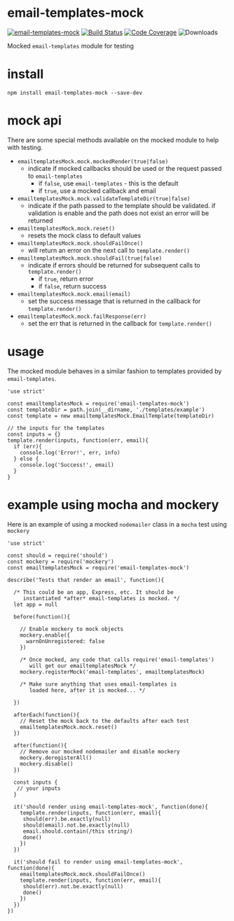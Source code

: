 # email-templates-mock

[![email-templates-mock](https://img.shields.io/npm/v/email-templates-mock.svg)](https://www.npmjs.com/package/email-templates-mock)
[![Build Status](https://img.shields.io/jenkins/s/https/jenkins.doublesharp.com/email-templates-mock.svg)](https://jenkins.doublesharp.com/job/email-templates-mock/)
[![Code Coverage](https://jenkins.doublesharp.com/userContent/badges/coverage/email-templates-mock.svg)](https://jenkins.doublesharp.com/job/email-templates-mock/)
![Downloads](https://img.shields.io/npm/dt/email-templates-mock.svg)

Mocked `email-templates` module for testing

# install

```
npm install email-templates-mock --save-dev
```

# mock api
There are some special methods available on the mocked module to help with testing.

* `emailtemplatesMock.mock.mockedRender(true|false)`
  * indicate if mocked callbacks should be used or the request passed to `email-templates` 
    * if `false`, use `email-templates` - this is the default
    * if `true`, use a mocked callback and email
* `emailtemplatesMock.mock.validateTemplateDir(true|false)`
  * indicate if the path passed to the template should be validated. if validation is enable and the path does not exist an error will be returned
* `emailtemplatesMock.mock.reset()`
  * resets the mock class to default values
* `emailtemplatesMock.mock.shouldFailOnce()`
  * will return an error on the next call to `template.render()`
* `emailtemplatesMock.mock.shouldFail(true|false)`
  * indicate if errors should be returned for subsequent calls to `template.render()`
    * if `true`, return error
    * if `false`, return success
* `emailtemplatesMock.mock.email(email)`
  * set the success message that is returned in the callback for `template.render()`
* `emailtemplatesMock.mock.failResponse(err)`
  * set the err that is returned in the callback for `template.render()`

# usage
The mocked module behaves in a similar fashion to templates provided by `email-templates`.

```
'use strict'

const emailtemplatesMock = require('email-templates-mock')
const templateDir = path.join(__dirname, './templates/example')
const template = new emailtemplatesMock.EmailTemplate(templateDir)

// the inputs for the templates
const inputs = {}
template.render(inputs, function(err, email){
  if (err){
    console.log('Error!', err, info)
  } else {
    console.log('Success!', email)
  }
}
```

# example using mocha and mockery
Here is an example of using a mocked `nodemailer` class in a `mocha` test using `mockery`

```
'use strict'

const should = require('should')
const mockery = require('mockery')
const emailtemplatesMock = require('email-templates-mock')

describe('Tests that render an email', function(){

  /* This could be an app, Express, etc. It should be  
     instantiated *after* email-templates is mocked. */
  let app = null

  before(function(){

    // Enable mockery to mock objects
    mockery.enable({
      warnOnUnregistered: false
    })
    
    /* Once mocked, any code that calls require('email-templates') 
       will get our emailtemplatesMock */
    mockery.registerMock('email-templates', emailtemplatesMock)
    
    /* Make sure anything that uses email-templates is 
       loaded here, after it is mocked... */
       
  })
  
  afterEach(function(){
    // Reset the mock back to the defaults after each test
    emailtemplatesMock.mock.reset()
  })
  
  after(function(){
    // Remove our mocked nodemailer and disable mockery
    mockery.deregisterAll()
    mockery.disable()
  })
  
  const inputs {
   // your inputs
  }
  
  it('should render using email-templates-mock', function(done){
    template.render(inputs, function(err, email){
     should(err).be.exactly(null)
     should(email).not.be.exactly(null)
     email.should.contain(/this string/)
     done()
    })
  })
  
  it('should fail to render using email-templates-mock', function(done){
    emailtemplatesMock.mock.shouldFailOnce()
    template.render(inputs, function(err, email){
     should(err).not.be.exactly(null)
     done()
    })
  })
})
```
